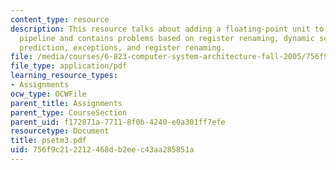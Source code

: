 ```yaml
---
content_type: resource
description: This resource talks about adding a floating-point unit to the basic MIPS
  pipeline and contains problems based on register renaming, dynamic scheduling, branch
  prediction, exceptions, and register renaming.
file: /media/courses/6-823-computer-system-architecture-fall-2005/756f9c212212468db2eec43aa285851a_psetm3.pdf
file_type: application/pdf
learning_resource_types:
- Assignments
ocw_type: OCWFile
parent_title: Assignments
parent_type: CourseSection
parent_uid: f172871a-7711-8f0b-4240-e0a301ff7efe
resourcetype: Document
title: psetm3.pdf
uid: 756f9c21-2212-468d-b2ee-c43aa285851a
---
```

